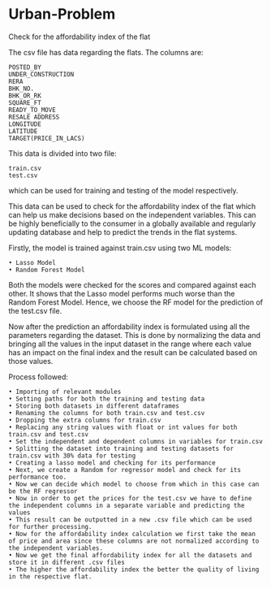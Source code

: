 # Urban-Problem
Check for the affordability index of the flat

The csv file has data regarding the flats. The columns are:

	POSTED_BY
	UNDER_CONSTRUCTION
	RERA
	BHK_NO.
	BHK_OR_RK
	SQUARE_FT
	READY_TO_MOVE
	RESALE ADDRESS
	LONGITUDE
	LATITUDE
	TARGET(PRICE_IN_LACS)

This data is divided into two file:

	train.csv
	test.csv
which can be used for training and testing of the model respectively.

This data can be used to check for the affordability index of the flat which can help us make decisions based on the independent variables. This can be highly beneficially to the consumer in a globally available and regularly updating database and help to predict the trends in the flat systems.

Firstly, the model is trained against train.csv using two ML models:

	• Lasso Model
	• Random Forest Model
Both the models were checked for the scores and compared against each other. It shows that the Lasso model performs much worse than the Random Forest Model. Hence, we choose the RF model for the prediction of the test.csv file.

Now after the prediction an affordability index is formulated using all the parameters regarding the dataset. This is done by normalizing the data and bringing all the values in the input dataset in the range where each value has an impact on the final index and the result can be calculated based on those values.

Process followed:

	• Importing of relevant modules
	• Setting paths for both the training and testing data
	• Storing both datasets in different dataframes
	• Renaming the columns for both train.csv and test.csv
	• Dropping the extra columns for train.csv
	• Replacing any string values with float or int values for both train.csv and test.csv
	• Set the independent and dependent columns in variables for train.csv
	• Splitting the dataset into training and testing datasets for train.csv with 30% data for testing
	• Creating a lasso model and checking for its performance
	• Next, we create a Random for regressor model and check for its performance too.
	• Now we can decide which model to choose from which in this case can be the RF regressor
	• Now in order to get the prices for the test.csv we have to define the independent columns in a separate variable and predicting the values
	• This result can be outputted in a new .csv file which can be used for further processing.
	• Now for the affordability index calculation we first take the mean of price and area since these columns are not normalized according to the independent variables.
	• Now we get the final affordability index for all the datasets and store it in different .csv files
	• The higher the affordability index the better the quality of living in the respective flat.
